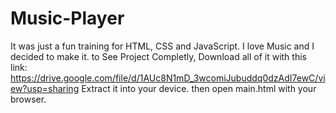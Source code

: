 # Music-Player
It was just a fun training for HTML, CSS and JavaScript. I love Music and I decided to make it.
to See Project Completly, Download all of it with this link:
https://drive.google.com/file/d/1AUc8N1mD_3wcomiJubuddq0dzAdI7ewC/view?usp=sharing
Extract it into your device. then open main.html with your browser.
